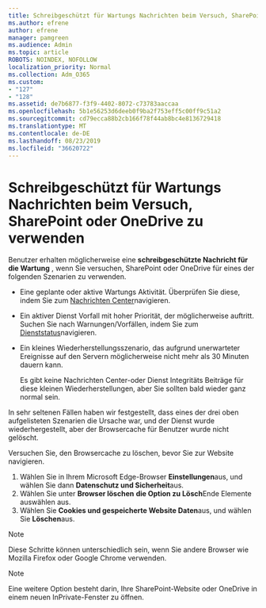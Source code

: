 ```yaml
---
title: Schreibgeschützt für Wartungs Nachrichten beim Versuch, SharePoint oder OneDrive zu verwenden
ms.author: efrene
author: efrene
manager: pamgreen
ms.audience: Admin
ms.topic: article
ROBOTS: NOINDEX, NOFOLLOW
localization_priority: Normal
ms.collection: Adm_O365
ms.custom:
- "127"
- "128"
ms.assetid: de7b6877-f3f9-4402-8072-c73783aaccaa
ms.openlocfilehash: 5b1e56253d6deeb0f9ba2f753eff5c00ff9c51a2
ms.sourcegitcommit: cd79ecca88b2cb166f78f44ab8bc4e8136729418
ms.translationtype: MT
ms.contentlocale: de-DE
ms.lasthandoff: 08/23/2019
ms.locfileid: "36620722"
---
```

# <a name="read-only-for-maintenance-message-when-attempting-to-use-sharepoint-or-onedrive"></a>Schreibgeschützt für Wartungs Nachrichten beim Versuch, SharePoint oder OneDrive zu verwenden

Benutzer erhalten möglicherweise eine **schreibgeschützte Nachricht für die Wartung** , wenn Sie versuchen, SharePoint oder OneDrive für eines der folgenden Szenarien zu verwenden. 

-   Eine geplante oder aktive Wartungs Aktivität.  Überprüfen Sie diese, indem Sie zum [Nachrichten Center](https://portal.office.com/adminportal/home#/messagecenter)navigieren.
-   Ein aktiver Dienst Vorfall mit hoher Priorität, der möglicherweise auftritt. Suchen Sie nach Warnungen/Vorfällen, indem Sie zum [Dienststatus](https://portal.office.com/adminportal/home#/servicehealth)navigieren.
-   Ein kleines Wiederherstellungsszenario, das aufgrund unerwarteter Ereignisse auf den Servern möglicherweise nicht mehr als 30 Minuten dauern kann. 
    
    Es gibt keine Nachrichten Center-oder Dienst Integritäts Beiträge für diese kleinen Wiederherstellungen, aber Sie sollten bald wieder ganz normal sein.

In sehr seltenen Fällen haben wir festgestellt, dass eines der drei oben aufgelisteten Szenarien die Ursache war, und der Dienst wurde wiederhergestellt, aber der Browsercache für Benutzer wurde nicht gelöscht.

Versuchen Sie, den Browsercache zu löschen, bevor Sie zur Website navigieren.

1. Wählen Sie in Ihrem Microsoft Edge-Browser **Einstellungen**aus, und wählen Sie dann **Datenschutz und Sicherheit**aus.
2. Wählen Sie unter **Browser löschen** **die Option zu Lösch**Ende Elemente auswählen aus.
3. Wählen Sie **Cookies und gespeicherte Website Daten**aus, und wählen Sie **Löschen**aus.

>[!Note] 
> Diese Schritte können unterschiedlich sein, wenn Sie andere Browser wie Mozilla Firefox oder Google Chrome verwenden.

>[!Note] 
> Eine weitere Option besteht darin, Ihre SharePoint-Website oder OneDrive in einem neuen InPrivate-Fenster zu öffnen.